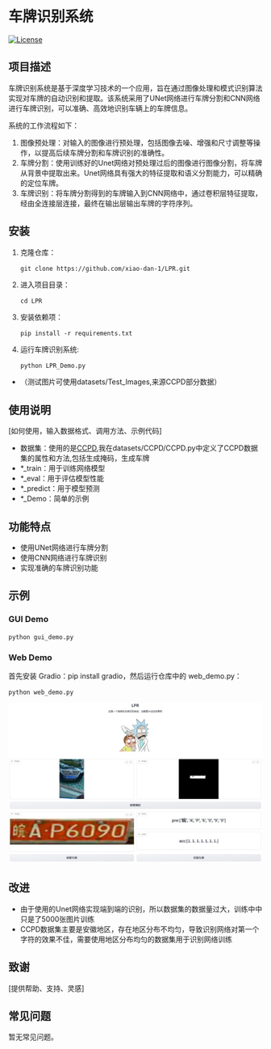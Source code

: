 # 车牌识别系统

[![License](https://img.shields.io/badge/license-MIT-blue.svg)](LICENSE)

## 项目描述

车牌识别系统是基于深度学习技术的一个应用，旨在通过图像处理和模式识别算法实现对车牌的自动识别和提取。该系统采用了UNet网络进行车牌分割和CNN网络进行车牌识别，可以准确、高效地识别车辆上的车牌信息。

系统的工作流程如下：

1. 图像预处理：对输入的图像进行预处理，包括图像去噪、增强和尺寸调整等操作，以提高后续车牌分割和车牌识别的准确性。
2. 车牌分割：使用训练好的Unet网络对预处理过后的图像进行图像分割，将车牌从背景中提取出来。Unet网络具有强大的特征提取和语义分割能力，可以精确的定位车牌。
3. 车牌识别：将车牌分割得到的车牌输入到CNN网络中，通过卷积层特征提取，经由全连接层连接，最终在输出层输出车牌的字符序列。


## 安装

1. 克隆仓库：

   ```shell
   git clone https://github.com/xiao-dan-1/LPR.git

2. 进入项目目录：
    ```shell
   cd LPR
3. 安装依赖项：
    ```shell
   pip install -r requirements.txt

4. 运行车牌识别系统:
    ```python
   python LPR_Demo.py

- （测试图片可使用datasets/Test_Images,来源CCPD部分数据）

## 使用说明

[如何使用，输入数据格式、调用方法、示例代码]

- 数据集：使用的是[CCPD](https://github.com/detectRecog/CCPD),我在datasets/CCPD/CCPD.py中定义了CCPD数据集的属性和方法,包括生成掩码，生成车牌
- *_train：用于训练网络模型
- *_eval：用于评估模型性能
- *_predict：用于模型预测
- *_Demo：简单的示例

## 功能特点

* 使用UNet网络进行车牌分割
* 使用CNN网络进行车牌识别
* 实现准确的车牌识别功能

## 示例

### GUI Demo

```shell
python gui_demo.py
```

### Web Demo

首先安装 Gradio：pip install gradio，然后运行仓库中的 web_demo.py：

```shell
python web_demo.py
```
![image](images/web_demo_image.jpg)

## 改进
- 由于使用的Unet网络实现端到端的识别，所以数据集的数据量过大，训练中中只是了5000张图片训练
- CCPD数据集主要是安徽地区，存在地区分布不均匀，导致识别网络对第一个字符的效果不佳，需要使用地区分布均匀的数据集用于识别网络训练

## 致谢

[提供帮助、支持、灵感]

## 常见问题

暂无常见问题。